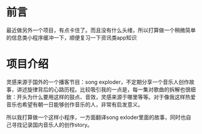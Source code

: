# 前言
最近做另外一个项目，有点卡住了。而且没有什么头绪，所以打算做一个稍微简单的信息类小程序缓冲一下，顺便复习一下资讯类app知识

# 项目介绍
灵感来源于国外的一个播客节目：song exploder，不定期分享一个音乐人创作故事，讲述旋律背后的心路历程。比较吸引我的一点是，每一集对歌曲的拆解也很细致：开头为什么要用这样的鼓点、音效，灵感来源于哪里等等。对于像我这样热爱音乐也希望有朝一日能够创作音乐的人，非常有启发意义。

所以我打算做一个这样小程序，一方面翻译song exloder里面的故事，同时也自己寻找记录国内音乐人的创作story。

